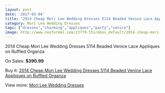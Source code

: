 ```yaml
---
layout: post
date: '2017-03-04'
title: "2014 Cheap Mori Lee Wedding Dresses 5114 Beaded Venice Lace Appliques on Ruffled Organza"
category: Mori Lee Wedding Dresses
tags: ["dresses","charming","appliques","party","venice"]
image: http://www.neoformal.com/23779-thickbox_default/2014-cheap-mori-lee-wedding-dresses-5114-beaded-venice-lace-appliques-on-ruffled-organza.jpg
---
```

2014 Cheap Mori Lee Wedding Dresses 5114 Beaded Venice Lace Appliques on Ruffled Organza

On Sales: **$390.99**
<a href="https://www.neoformal.com/en/mori-lee-wedding-dresses-2014/7977-2014-cheap-mori-lee-wedding-dresses-5114-beaded-venice-lace-appliques-on-ruffled-organza.html"><amp-img layout="responsive" width="600" height="600" src="//www.neoformal.com/23779-thickbox_default/2014-cheap-mori-lee-wedding-dresses-5114-beaded-venice-lace-appliques-on-ruffled-organza.jpg" alt="2014 Cheap Mori Lee Wedding Dresses 5114 Beaded Venice Lace Appliques on Ruffled Organza 0" /></a>
<a href="https://www.neoformal.com/en/mori-lee-wedding-dresses-2014/7977-2014-cheap-mori-lee-wedding-dresses-5114-beaded-venice-lace-appliques-on-ruffled-organza.html"><amp-img layout="responsive" width="600" height="600" src="//www.neoformal.com/23781-thickbox_default/2014-cheap-mori-lee-wedding-dresses-5114-beaded-venice-lace-appliques-on-ruffled-organza.jpg" alt="2014 Cheap Mori Lee Wedding Dresses 5114 Beaded Venice Lace Appliques on Ruffled Organza 1" /></a>
<a href="https://www.neoformal.com/en/mori-lee-wedding-dresses-2014/7977-2014-cheap-mori-lee-wedding-dresses-5114-beaded-venice-lace-appliques-on-ruffled-organza.html"><amp-img layout="responsive" width="600" height="600" src="//www.neoformal.com/23780-thickbox_default/2014-cheap-mori-lee-wedding-dresses-5114-beaded-venice-lace-appliques-on-ruffled-organza.jpg" alt="2014 Cheap Mori Lee Wedding Dresses 5114 Beaded Venice Lace Appliques on Ruffled Organza 2" /></a>

Buy it: [2014 Cheap Mori Lee Wedding Dresses 5114 Beaded Venice Lace Appliques on Ruffled Organza](https://www.neoformal.com/en/mori-lee-wedding-dresses-2014/7977-2014-cheap-mori-lee-wedding-dresses-5114-beaded-venice-lace-appliques-on-ruffled-organza.html "2014 Cheap Mori Lee Wedding Dresses 5114 Beaded Venice Lace Appliques on Ruffled Organza")

View more: [Mori Lee Wedding Dresses](https://www.neoformal.com/en/67-mori-lee-wedding-dresses-2014 "Mori Lee Wedding Dresses")